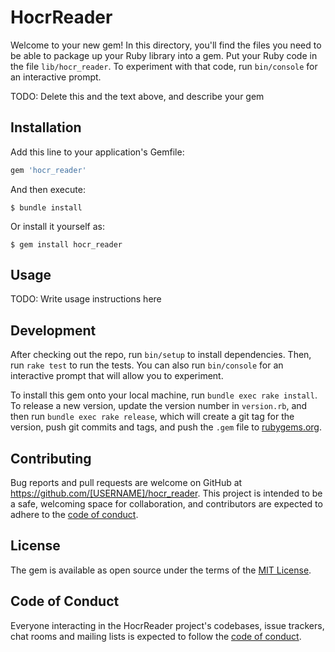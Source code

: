 # HocrReader

Welcome to your new gem! In this directory, you'll find the files you need to be able to package up your Ruby library into a gem. Put your Ruby code in the file `lib/hocr_reader`. To experiment with that code, run `bin/console` for an interactive prompt.

TODO: Delete this and the text above, and describe your gem

## Installation

Add this line to your application's Gemfile:

```ruby
gem 'hocr_reader'
```

And then execute:

    $ bundle install

Or install it yourself as:

    $ gem install hocr_reader

## Usage

TODO: Write usage instructions here

## Development

After checking out the repo, run `bin/setup` to install dependencies. Then, run `rake test` to run the tests. You can also run `bin/console` for an interactive prompt that will allow you to experiment.

To install this gem onto your local machine, run `bundle exec rake install`. To release a new version, update the version number in `version.rb`, and then run `bundle exec rake release`, which will create a git tag for the version, push git commits and tags, and push the `.gem` file to [rubygems.org](https://rubygems.org).

## Contributing

Bug reports and pull requests are welcome on GitHub at https://github.com/[USERNAME]/hocr_reader. This project is intended to be a safe, welcoming space for collaboration, and contributors are expected to adhere to the [code of conduct](https://github.com/[USERNAME]/hocr_reader/blob/master/CODE_OF_CONDUCT.md).


## License

The gem is available as open source under the terms of the [MIT License](https://opensource.org/licenses/MIT).

## Code of Conduct

Everyone interacting in the HocrReader project's codebases, issue trackers, chat rooms and mailing lists is expected to follow the [code of conduct](https://github.com/[USERNAME]/hocr_reader/blob/master/CODE_OF_CONDUCT.md).

